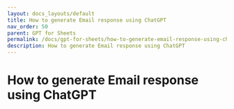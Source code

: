 ```yaml
---
layout: docs_layouts/default
title: How to generate Email response using ChatGPT
nav_order: 50
parent: GPT for Sheets
permalink: /docs/gpt-for-sheets/how-to-generate-email-response-using-chatgpt
description: How to generate Email response using ChatGPT
---
```


# How to generate Email response using ChatGPT
